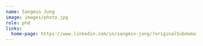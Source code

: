 ```yaml
---
name: Sangmin Jung
image: images/photo.jpg
role: phd
links:
  home-page: https://www.linkedin.com/in/sangmin-jung/?originalSubdomain=kr
---
```

